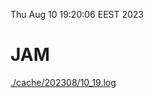 Thu Aug 10 19:20:06 EEST 2023
# JAM
<a href='./cache/202308/10_19.log'>./cache/202308/10_19.log</a>
